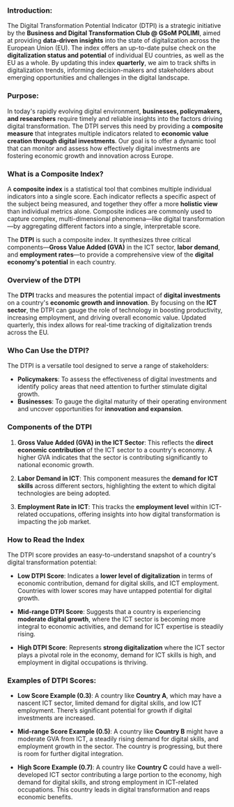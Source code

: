 ### Introduction:

The Digital Transformation Potential Indicator (DTPI) is a strategic initiative by the **Business and Digital Transformation Club @ GSoM POLIMI**, aimed at providing **data-driven insights** into the state of digitalization across the European Union (EU). The index offers an up-to-date pulse check on the **digitalization status and potential** of individual EU countries, as well as the EU as a whole. By updating this index **quarterly**, we aim to track shifts in digitalization trends, informing decision-makers and stakeholders about emerging opportunities and challenges in the digital landscape.

### Purpose:

In today's rapidly evolving digital environment, **businesses, policymakers, and researchers** require timely and reliable insights into the factors driving digital transformation. The DTPI serves this need by providing a **composite measure** that integrates multiple indicators related to **economic value creation through digital investments**. Our goal is to offer a dynamic tool that can monitor and assess how effectively digital investments are fostering economic growth and innovation across Europe.

### What is a Composite Index?

A **composite index** is a statistical tool that combines multiple individual indicators into a single score. Each indicator reflects a specific aspect of the subject being measured, and together they offer a more **holistic view** than individual metrics alone. Composite indices are commonly used to capture complex, multi-dimensional phenomena—like digital transformation—by aggregating different factors into a single, interpretable score.

The **DTPI** is such a composite index. It synthesizes three critical components—**Gross Value Added (GVA)** in the ICT sector, **labor demand**, and **employment rates**—to provide a comprehensive view of the **digital economy's potential** in each country.

### Overview of the DTPI

The **DTPI** tracks and measures the potential impact of **digital investments** on a country's **economic growth and innovation**. By focusing on the **ICT sector**, the DTPI can gauge the role of technology in boosting productivity, increasing employment, and driving overall economic value. Updated quarterly, this index allows for real-time tracking of digitalization trends across the EU.

### Who Can Use the DTPI?

The DTPI is a versatile tool designed to serve a range of stakeholders:

- **Policymakers**: To assess the effectiveness of digital investments and identify policy areas that need attention to further stimulate digital growth.
- **Businesses**: To gauge the digital maturity of their operating environment and uncover opportunities for **innovation and expansion**.

### Components of the DTPI

1. **Gross Value Added (GVA) in the ICT Sector**: This reflects the **direct economic contribution** of the ICT sector to a country's economy. A higher GVA indicates that the sector is contributing significantly to national economic growth.
   
2. **Labor Demand in ICT**: This component measures the **demand for ICT skills** across different sectors, highlighting the extent to which digital technologies are being adopted.

3. **Employment Rate in ICT**: This tracks the **employment level** within ICT-related occupations, offering insights into how digital transformation is impacting the job market.

### How to Read the Index

The DTPI score provides an easy-to-understand snapshot of a country's digital transformation potential:

- **Low DTPI Score**: Indicates a **lower level of digitalization** in terms of economic contribution, demand for digital skills, and ICT employment. Countries with lower scores may have untapped potential for digital growth.
  
- **Mid-range DTPI Score**: Suggests that a country is experiencing **moderate digital growth**, where the ICT sector is becoming more integral to economic activities, and demand for ICT expertise is steadily rising.

- **High DTPI Score**: Represents **strong digitalization** where the ICT sector plays a pivotal role in the economy, demand for ICT skills is high, and employment in digital occupations is thriving.

### Examples of DTPI Scores:

- **Low Score Example (0.3)**: A country like **Country A**, which may have a nascent ICT sector, limited demand for digital skills, and low ICT employment. There’s significant potential for growth if digital investments are increased.

- **Mid-range Score Example (0.5)**: A country like **Country B** might have a moderate GVA from ICT, a steadily rising demand for digital skills, and employment growth in the sector. The country is progressing, but there is room for further digital integration.

- **High Score Example (0.7)**: A country like **Country C** could have a well-developed ICT sector contributing a large portion to the economy, high demand for digital skills, and strong employment in ICT-related occupations. This country leads in digital transformation and reaps economic benefits.
